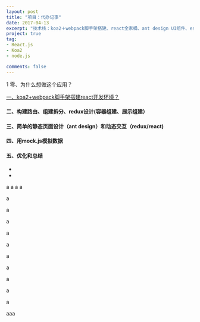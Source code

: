 ```yaml
---
layout: post
title: "项目：代办记事"
date: 2017-04-13
excerpt: "技术栈：koa2＋webpack脚手架搭建、react全家桶、ant design UI组件、eslint代码校验"
project: true
tag:
- React.js
- Koa2
- node.js

comments: false
---
```

1 零、为什么想做这个应用？

<a href = '#one'> 一、koa2+webpack脚手架搭建react开发环境？</a>

#### 二、构建路由、组建拆分、redux设计(容器组建、展示组建）

#### 三、简单的静态页面设计（ant design）和动态交互（redux/react)

#### 四、用mock.js模拟数据

#### 五、优化和总结







-
-

a
a
a
a

a


a


a


a


a

a

a


a

a


a




<div id = 'one'>
aaa
</div>

